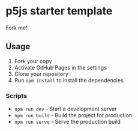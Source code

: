 # p5js starter template

Fork me!

## Usage

1. Fork your copy
2. Activate GitHub Pages in the settings
3. Clone your repository
4. Run `npm install` to install the dependencies

### Scripts

- `npm run dev` - Start a development server
- `npm run build` - Build the project for production
- `npm run serve` - Serve the production build
